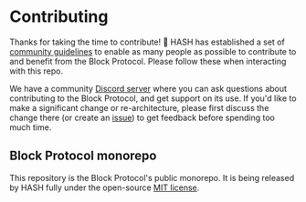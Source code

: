 # Contributing

Thanks for taking the time to contribute! 🎉 HASH has established a set of [community guidelines](https://hash.ai/legal/community) to enable as many people as possible to contribute to and benefit from the Block Protocol. Please follow these when interacting with this repo.

We have a community [Discord server](https://discord.gg/PefPteFe5j) where you can ask questions about contributing to the Block Protocol, and get support on its use. If you'd like to make a significant change or re-architecture, please first discuss the change there (or create an [issue](https://github.com/blockprotocol/blockprotocol/issues)) to get feedback before spending too much time.

## Block Protocol monorepo

This repository is the Block Protocol's public monorepo. It is being released by HASH fully under the open-source [MIT license](https://github.com/blockprotocol/blockprotocol/blob/main/LICENSE.md).
